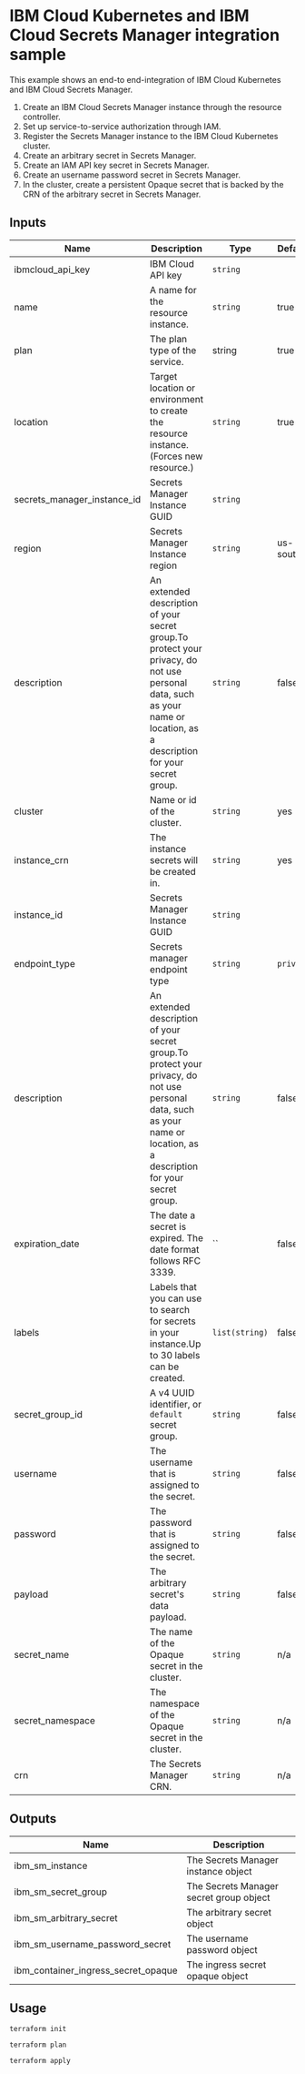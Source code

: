 # IBM Cloud Kubernetes and IBM Cloud Secrets Manager integration sample

This example shows an end-to end-integration of IBM Cloud Kubernetes and IBM Cloud Secrets Manager.

1. Create an IBM Cloud Secrets Manager instance through the resource controller.
2. Set up service-to-service authorization through IAM.
3. Register the Secrets Manager instance to the IBM Cloud Kubernetes cluster.
4. Create an arbitrary secret in Secrets Manager.
5. Create an IAM API key secret in Secrets Manager.
6. Create an username password secret in Secrets Manager.
7. In the cluster, create a persistent Opaque secret that is backed by the CRN of the arbitrary secret in Secrets Manager.


<!-- BEGINNING OF PRE-COMMIT-TERRAFORM DOCS HOOK -->
## Inputs

| Name          | Description                                           | Type   | Default        | Required |
|---------------|-------------------------------------------------------|--------|----------------|----------|
| ibmcloud\_api\_key                     | IBM Cloud API key | `string` |  | true |
| name | A name for the resource instance. | `string` | true | -
| plan | The plan type of the service. | string | true | -
| location | Target location or environment to create the resource instance. (Forces new resource.) | `string` | true | -
| secrets\_manager\_instance\_id         | Secrets Manager Instance GUID | `string` |  | true |
| region                                 | Secrets Manager Instance region | `string` | us-south | false |
| description                            | An extended description of your secret group.To protect your privacy, do not use personal data, such as your name or location, as a description for your secret group. | `string` | false |
| cluster | Name or id of the cluster. | `string` | yes | -
| instance\_crn | The instance secrets will be created in. | `string` | yes | -
| instance\_id                           | Secrets Manager Instance GUID | `string` |  | true |
| endpoint\_type                         | Secrets manager endpoint type | `string` | `private` | false |
| description                            | An extended description of your secret group.To protect your privacy, do not use personal data, such as your name or location, as a description for your secret group. | `string` | false |
| expiration_date                        | The date a secret is expired. The date format follows RFC 3339. | `` | false |
| labels                                 | Labels that you can use to search for secrets in your instance.Up to 30 labels can be created. | `list(string)` | false |
| secret\_group\_id                        | A v4 UUID identifier, or `default` secret group. | `string` | false |
| username                               | The username that is assigned to the secret. | `string` | false |
| password                               | The password that is assigned to the secret. | `string` | false |
| payload                                | The arbitrary secret's data payload. | `string` | false |
| secret_name     | The name of the Opaque secret in the cluster.        | `string` | n/a | no       |
| secret_namespace     | The namespace of the Opaque secret in the cluster.        | `string` | n/a | no       |
| crn     | The Secrets Manager CRN.        | `string` | n/a | no       |

## Outputs

| Name | Description |
|------|-------------|
| ibm\_sm\_instance | The Secrets Manager instance object |
| ibm\_sm\_secret\_group | The Secrets Manager secret group object |
| ibm\_sm\_arbitrary\_secret | The arbitrary secret object |
| ibm\_sm\_username\_password\_secret | The username password object |
| ibm\_container\_ingress\_secret\_opaque | The ingress secret opaque object |

<!-- END OF PRE-COMMIT-TERRAFORM DOCS HOOK -->


## Usage
```
terraform init

terraform plan

terraform apply
```